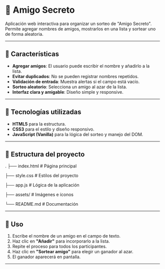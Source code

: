 # 🎁 Amigo Secreto

Aplicación web interactiva para organizar un sorteo de "Amigo Secreto".  
Permite agregar nombres de amigos, mostrarlos en una lista y sortear uno de forma aleatoria.

---

## 📌 Características

- **Agregar amigos**: El usuario puede escribir el nombre y añadirlo a la lista.
- **Evitar duplicados**: No se pueden registrar nombres repetidos.
- **Validación de entrada**: Muestra alertas si el campo está vacío.
- **Sorteo aleatorio**: Selecciona un amigo al azar de la lista.
- **Interfaz clara y amigable**: Diseño simple y responsive.

---

## 🚀 Tecnologías utilizadas

- **HTML5** para la estructura.
- **CSS3** para el estilo y diseño responsivo.
- **JavaScript (Vanilla)** para la lógica del sorteo y manejo del DOM.

---

## 📂 Estructura del proyecto

.
├── index.html # Página principal

├── style.css # Estilos del proyecto

├── app.js # Lógica de la aplicación

├── assets/ # Imágenes e íconos

└── README.md # Documentación

---

## 📖 Uso

1. Escribe el nombre de un amigo en el campo de texto.
2. Haz clic en **"Añadir"** para incorporarlo a la lista.
3. Repite el proceso para todos los participantes.
4. Haz clic en **"Sortear amigo"** para elegir un ganador al azar.
5. El ganador aparecerá en pantalla.

---
